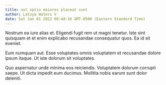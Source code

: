 ```yaml
---
title: aut optio maiores placeat sunt
author: Latoya Waters V
date: Sat Jan 01 2022 06:48:16 GMT-0500 (Eastern Standard Time)
---
```

Nostrum ea iure alias et. Eligendi fugit rem ut magni tenetur. Iste sint quisquam et et enim explicabo recusandae consequatur quos. Ea id sit eveniet.

 Eum numquam aut. Esse voluptates omnis voluptatem et recusandae dolore ipsum itaque. Ut iste dolorum sit voluptates.

 Quo aspernatur unde minima eos reiciendis. Voluptatem dolorum corrupti saepe. Ut dicta impedit eum ducimus. Mollitia nobis earum sunt dolor deleniti.
